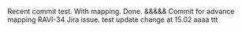 Recent commit test.
With mapping.
Done. &&&&&
Commit for advance mapping RAVI-34 Jira issue.
test
update
change at 15.02
aaaa
ttt
